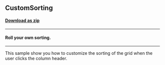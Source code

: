 ## CustomSorting
#### [Download as zip](https://minhaskamal.github.io/DownGit/#/home?url=https://github.com/GrapeCity/ComponentOne-WinForms-Samples/tree/master/NetFramework\TrueDBGrid\VB\CustomSorting)
____
#### Roll your own sorting.
____
This sample show you how to customize the sorting of the grid when the user clicks the column header. 